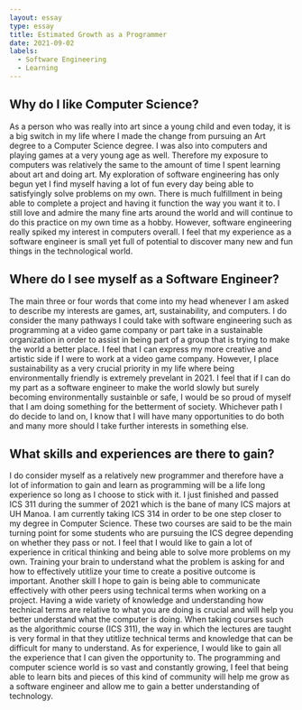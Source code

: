 ```yaml
---
layout: essay
type: essay
title: Estimated Growth as a Programmer
date: 2021-09-02
labels:
  - Software Engineering
  - Learning
---
```


## Why do I like Computer Science?
As a person who was really into art since a young child and even today, it is a big switch in my life where I made the change from pursuing an Art degree to a Computer Science degree. I was also into computers and playing games at a very young age as well. Therefore my exposure to computers was relatively the same to the amount of time I spent learning about art and doing art. My exploration of software engineering has only begun yet I find myself having a lot of fun every day being able to satisfyingly solve problems on my own. There is much fulfillment in being able to complete a project and having it function the way you want it to. I still love and admire the many fine arts around the world and will continue to do this practice on my own time as a hobby. However, software engineering really spiked my interest in computers overall. I feel that my experience as a software engineer is small yet full of potential to discover many new and fun things in the technological world. 

## Where do I see myself as a Software Engineer?
The main three or four words that come into my head whenever I am asked to describe my interests are games, art, sustainability, and computers. I do consider the many pathways I could take with software engineering such as programming at a video game company or part take in a sustainable organization in order to assist in being part of a group that is trying to make the world a better place. I feel that I can express my more creative and artistic side if I were to work at a video game company. However, I place sustainability as a very crucial priority in my life where being environmentally friendly is extremely prevelant in 2021. I feel that if I can do my part as a software engineer to make the world slowly but surely becoming environmentally sustainble or safe, I would be so proud of myself that I am doing something for the betterment of society. Whichever path I do decide to land on, I know that I will have many opportunities to do both and many more should I take further interests in something else. 

## What skills and experiences are there to gain?
I do consider myself as a relatively new programmer and therefore have a lot of information to gain and learn as programming will be a life long experience so long as I choose to stick with it. I just finished and passed ICS 311 during the summer of 2021 which is the bane of many ICS majors at UH Manoa. I am currently taking ICS 314 in order to be one step closer to my degree in Computer Science. These two courses are said to be the main turning point for some students who are pursuing the ICS degree depending on whether they pass or not. I feel that I would like to gain a lot of experience in critical thinking and being able to solve more problems on my own. Training your brain to understand what the problem is asking for and how to effectively utitlize your time to create a positive outcome is important. Another skill I hope to gain is being able to communicate effectively with other peers using technical terms when working on a project. Having a wide variety of knowledge and understanding how technical terms are relative to what you are doing is crucial and will help you better understand what the computer is doing. When taking courses such as the algorithmic course (ICS 311), the way in which the lectures are taught is very formal in that they utitlize technical terms and knowledge that can be difficult for many to understand. As for experience, I would like to gain all the experience that I can given the opportunity to. The programming and computer science world is so vast and constantly growing, I feel that being able to learn bits and pieces of this kind of community will help me grow as a software engineer and allow me to gain a better understanding of technology. 